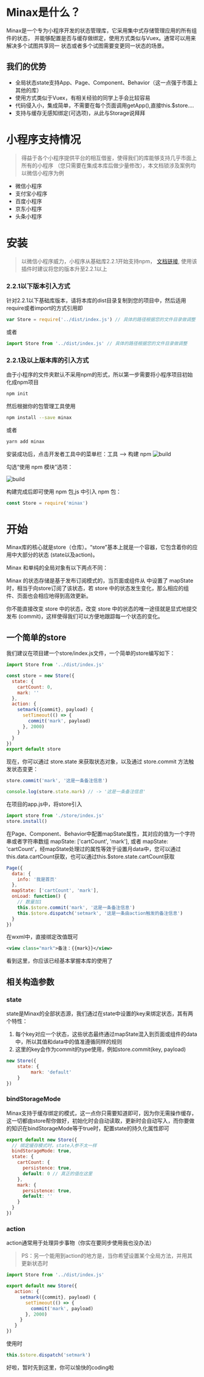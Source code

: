 # Minax是什么？
Minax是一个专为小程序开发的状态管理库，它采用集中式存储管理应用的所有组件的状态，
并能够配置是否与缓存做绑定，使用方式类似与Vuex。通常可以用来解决多个试图共享同一
状态或者多个试图需要变更同一状态的场景。
## 我们的优势
 * 全局状态state支持App、Page、Component、Behavior（这一点强于市面上其他的库）
 * 使用方式类似于Vuex，有相关经验的同学上手会比较容易
 * 代码侵入小，集成简单，不需要在每个页面调用getApp(),直接this.$store....
 * 支持与缓存无感知绑定(可选项)，从此与Storage说拜拜
# 小程序支持情况
> 得益于各个小程序提供平台的相互借鉴，使得我们的库能够支持几乎市面上所有的小程序
>（您只需要在集成本库后做少量修改），本文档锁涉及案例均以微信小程序为例
+ 微信小程序
+ 支付宝小程序
+ 百度小程序
+ 京东小程序
+ 头条小程序
# 安装
> 以微信小程序威力，小程序从基础库2.2.1开始支持npm，
>[文档链接](https://developers.weixin.qq.com/miniprogram/dev/devtools/npm.html), 使用该插件时建议将您的版本升至2.2.1以上
### 2.2.1以下版本引入方式
针对2.2.1以下基础库版本，请将本库的dist目录复制到您的项目中，然后适用require或者import的方式引用即
```javascript
var Store = require('../dist/index.js') // 具体的路径根据您的文件目录做调整
```
或者
```javascript
import Store from '../dist/index.js' // 具体的路径根据您的文件目录做调整
```
### 2.2.1及以上版本库的引入方式
由于小程序的文件夹默认不采用npm的形式，所以第一步需要将小程序项目初始化成npm项目
```bash
npm init
```
然后根据你的包管理工具使用
```bash
npm install --save minax
```
或者
```bash
yarn add minax
```
安装成功后，点击开发者工具中的菜单栏：工具 --> 构建 npm 
![build](./imgs/build.png)

勾选“使用 npm 模块”选项： 

![build](./imgs/check-build.png)

构建完成后即可使用 npm 包,js 中引入 npm 包：
```javascript
const Store = require('minax')
```
# 开始
Minax库的核心就是store（仓库）。“store”基本上就是一个容器，它包含着你的应用中大部分的状态 (state以及action)。

Minax 和单纯的全局对象有以下两点不同：

Minax 的状态存储是基于发布订阅模式的，当页面或组件从 中设置了 mapState 时，相当于向store订阅了该状态，若 store 中的状态发生变化，那么相应的组件、页面也会相应地得到高效更新。

你不能直接改变 store 中的状态，改变 store 中的状态的唯一途径就是显式地提交发布 (commit)，这样使得我们可以方便地跟踪每一个状态的变化。

## 一个简单的store
我们建议在项目建一个store/index.js文件，一个简单的store编写如下：
```javascript
import Store from '../dist/index.js'

const store = new Store({
  state: {
    cartCount: 0,
    mark: ''
  },
  action: {
    setmark({commit}, payload) {
      setTimeout(() => {
        commit('mark', payload)
      }, 2000) 
    }
  }
})
export default store
```
现在，你可以通过 store.state 来获取状态对象，以及通过 store.commit 方法触发状态变更：
```javascript
store.commit('mark', '这是一条备注信息')

console.log(store.state.mark) // -> '这是一条备注信息'
```

在项目的app.js中，将store引入
```javascript
import store from './store/index.js'
store.install()
```
在Page、Component、Behavior中配置mapState属性，其对应的值为一个字符串或者字符串数组
mapState: ['cartCount', 'mark'],
或者
mapState: 'cartCount'，经mapState处理过的属性等效于设置月data中，您可以通过this.data.cartCount获取，也可以通过this.$store.state.cartCount获取
```javascript
Page({
  data: {
    info: '我是首页'
  },
  mapState: ['cartCount', 'mark'],
  onLoad: function() {
    // 数量加1
    this.$store.commit('mark', '这是一条备注信息')
    this.$store.dispatch('setmark', '这是一条由action触发的备注信息')
  }
})
```
在wxml中，直接绑定改值既可
```xml
<view class="mark">备注：{{mark}}</view>
```
看到这里，你应该已经基本掌握本库的使用了

## 相关构造参数
### state
state是Minax的全部状态源，我们通过在state中设置的key来绑定状态，其有两个特性：
1. 每个key对应一个状态，这些状态最终通过mapState混入到页面或组件的data中，所以其值和data中的值准遵循同样的规则
2. 这里的key会作为commit的type使用，例如store.commit(key, payload)
```javascript
new Store({
    state: {
         mark: 'default'   
    }
})
```

### bindStorageMode
Minax支持于缓存绑定的模式，这一点你只需要知道即可，因为你无需操作缓存，这一切都由store帮你做好，初始化时会自动读取，更新时会自动写入，而你要做的知识在bindStorageMode等于true时，配置state的持久化属性即可
```javascript
export default new Store({
  // 绑定缓存模式时，state入参不太一样
  bindStorageMode: true,
  state: {
    cartCount: {
      persistence: true,
      default: 0 // 真正的值在这里
    },
    mark: {
      persistence: true,
      default: ''
    }
  }
})
```
### action
action通常用于处理异步事物（你实在要同步使用我也没办法）
> PS：另一个能用到action的地方是，当你希望设置某个全局方法，并用其更新状态时
```javascript
import Store from '../dist/index.js'

export default new Store({
   action: {
     setmark({commit}, payload) {
       setTimeout(() => {
         commit('mark', payload)
       }, 2000) 
     }
   }
})
```
使用时
```javascript
this.$store.dispatch('setmark')
```
好啦，暂时先到这里，你可以愉快的coding啦

